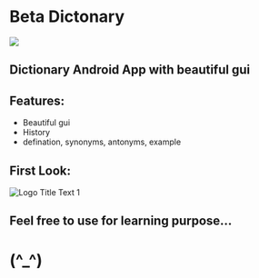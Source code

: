 # Beta Dictonary

![](https://github.com/Helium-He/MyDictonary/blob/master/raw/i.png)
## Dictionary Android App with beautiful gui



## Features: ##
* Beautiful gui
* History
* defination, synonyms, antonyms, example



## First Look: ##

![](https://github.com/Helium-He/MyDictonary/blob/master/raw/screenshots.png "Logo Title Text 1")


## Feel free to use for learning purpose... 
#     (^_^)






